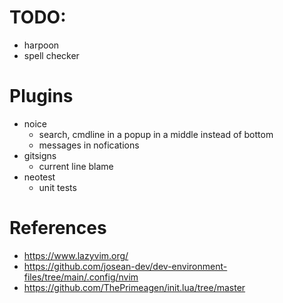 # TODO:

- harpoon
- spell checker

# Plugins

- noice
  - search, cmdline in a popup in a middle instead of bottom
  - messages in nofications
- gitsigns
  - current line blame
- neotest
  - unit tests

# References

- https://www.lazyvim.org/
- https://github.com/josean-dev/dev-environment-files/tree/main/.config/nvim
- https://github.com/ThePrimeagen/init.lua/tree/master
